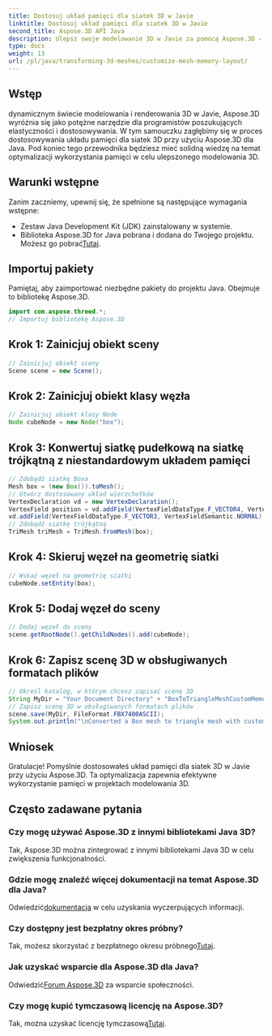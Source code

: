```yaml
---
title: Dostosuj układ pamięci dla siatek 3D w Javie
linktitle: Dostosuj układ pamięci dla siatek 3D w Javie
second_title: Aspose.3D API Java
description: Ulepsz swoje modelowanie 3D w Javie za pomocą Aspose.3D - dostosuj układ pamięci w celu uzyskania optymalnej wydajności. Skorzystaj już teraz z naszego przewodnika krok po kroku!
type: docs
weight: 13
url: /pl/java/transforming-3d-meshes/customize-mesh-memory-layout/
---
```

## Wstęp
dynamicznym świecie modelowania i renderowania 3D w Javie, Aspose.3D wyróżnia się jako potężne narzędzie dla programistów poszukujących elastyczności i dostosowywania. W tym samouczku zagłębimy się w proces dostosowywania układu pamięci dla siatek 3D przy użyciu Aspose.3D dla Java. Pod koniec tego przewodnika będziesz mieć solidną wiedzę na temat optymalizacji wykorzystania pamięci w celu ulepszonego modelowania 3D.
## Warunki wstępne
Zanim zaczniemy, upewnij się, że spełnione są następujące wymagania wstępne:
- Zestaw Java Development Kit (JDK) zainstalowany w systemie.
-  Biblioteka Aspose.3D for Java pobrana i dodana do Twojego projektu. Możesz go pobrać[Tutaj](https://releases.aspose.com/3d/java/).
## Importuj pakiety
Pamiętaj, aby zaimportować niezbędne pakiety do projektu Java. Obejmuje to bibliotekę Aspose.3D.
```java
import com.aspose.threed.*;
// Importuj bibliotekę Aspose.3D
```
## Krok 1: Zainicjuj obiekt sceny
```java
// Zainicjuj obiekt sceny
Scene scene = new Scene();
```
## Krok 2: Zainicjuj obiekt klasy węzła
```java
// Zainicjuj obiekt klasy Node
Node cubeNode = new Node("box");
```
## Krok 3: Konwertuj siatkę pudełkową na siatkę trójkątną z niestandardowym układem pamięci
```java
// Zdobądź siatkę Boxa
Mesh box = (new Box()).toMesh();
// Utwórz dostosowany układ wierzchołków
VertexDeclaration vd = new VertexDeclaration();
VertexField position = vd.addField(VertexFieldDataType.F_VECTOR4, VertexFieldSemantic.POSITION);
vd.addField(VertexFieldDataType.F_VECTOR3, VertexFieldSemantic.NORMAL);
// Zdobądź siatkę trójkątną
TriMesh triMesh = TriMesh.fromMesh(box);
```
## Krok 4: Skieruj węzeł na geometrię siatki
```java
// Wskaż węzeł na geometrię siatki
cubeNode.setEntity(box);
```
## Krok 5: Dodaj węzeł do sceny
```java
// Dodaj węzeł do sceny
scene.getRootNode().getChildNodes().add(cubeNode);
```
## Krok 6: Zapisz scenę 3D w obsługiwanych formatach plików
```java
// Określ katalog, w którym chcesz zapisać scenę 3D
String MyDir = "Your Document Directory" + "BoxToTriangleMeshCustomMemoryLayoutScene.fbx";
// Zapisz scenę 3D w obsługiwanych formatach plików
scene.save(MyDir, FileFormat.FBX7400ASCII);
System.out.println("\nConverted a Box mesh to triangle mesh with custom memory layout of the vertex successfully.\nFile saved at " + MyDir);
```
## Wniosek
Gratulacje! Pomyślnie dostosowałeś układ pamięci dla siatek 3D w Javie przy użyciu Aspose.3D. Ta optymalizacja zapewnia efektywne wykorzystanie pamięci w projektach modelowania 3D.
## Często zadawane pytania
### Czy mogę używać Aspose.3D z innymi bibliotekami Java 3D?
Tak, Aspose.3D można zintegrować z innymi bibliotekami Java 3D w celu zwiększenia funkcjonalności.
### Gdzie mogę znaleźć więcej dokumentacji na temat Aspose.3D dla Java?
 Odwiedzić[dokumentacja](https://reference.aspose.com/3d/java/) w celu uzyskania wyczerpujących informacji.
### Czy dostępny jest bezpłatny okres próbny?
 Tak, możesz skorzystać z bezpłatnego okresu próbnego[Tutaj](https://releases.aspose.com/).
### Jak uzyskać wsparcie dla Aspose.3D dla Java?
 Odwiedzić[Forum Aspose.3D](https://forum.aspose.com/c/3d/18) za wsparcie społeczności.
### Czy mogę kupić tymczasową licencję na Aspose.3D?
 Tak, można uzyskać licencję tymczasową[Tutaj](https://purchase.aspose.com/temporary-license/).